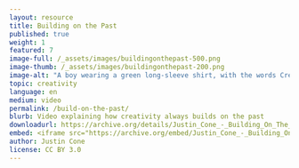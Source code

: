 ```yaml
---
layout: resource
title: Building on the Past
published: true
weight: 1
featured: 7
image-full: /_assets/images/buildingonthepast-500.png
image-thumb: /_assets/images/buildingonthepast-200.png
image-alt: "A boy wearing a green long-sleeve shirt, with the words Creativity on the image."
topic: creativity
language: en
medium: video
permalink: /build-on-the-past/
blurb: Video explaining how creativity always builds on the past
downloadurl: https://archive.org/details/Justin_Cone_-_Building_On_The_Past_-_640x480
embed: <iframe src="https://archive.org/embed/Justin_Cone_-_Building_On_The_Past_-_640x480" width="640" height="480" frameborder="0" webkitallowfullscreen="true" mozallowfullscreen="true" allowfullscreen></iframe>
author: Justin Cone
license: CC BY 3.0
---
```

